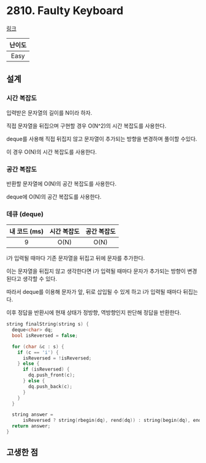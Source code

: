# 2810. Faulty Keyboard

[링크](https://leetcode.com/problems/faulty-keyboard/description/)

| 난이도 |
| :----: |
|  Easy  |

## 설계

### 시간 복잡도

입력받은 문자열의 길이를 N이라 하자.

직접 문자열을 뒤집으며 구현할 경우 O(N^2)의 시간 복잡도를 사용한다.

deque를 사용해 직접 뒤집지 않고 문자열이 추가되는 방향을 변경하며 풀이할 수있다.

이 경우 O(N)의 시간 복잡도를 사용한다.

### 공간 복잡도

반환할 문자열에 O(N)의 공간 복잡도를 사용한다.

deque에 O(N)의 공간 복잡도를 사용한다.

### 데큐 (deque)

| 내 코드 (ms) | 시간 복잡도 | 공간 복잡도 |
| :----------: | :---------: | :---------: |
|       9       |    O(N)         |    O(N)         |

i가 입력될 때마다 기존 문자열을 뒤집고 뒤에 문자를 추가한다.

이는 문자열을 뒤집지 않고 생각한다면 i가 입력될 때마다 문자가 추가되는 방향이 변경된다고 생각할 수 있다.

따라서 deque를 이용해 문자가 앞, 뒤로 삽입될 수 있게 하고 i가 입력될 때마다 뒤집는다.

이후 정답을 반환시에 현재 상태가 정방향, 역방향인지 판단해 정답을 반환한다.

```cpp
string finalString(string s) {
  deque<char> dq;
  bool isReversed = false;

  for (char &c : s) {
    if (c == 'i') {
      isReversed = !isReversed;
    } else {
      if (isReversed) {
        dq.push_front(c);
      } else {
        dq.push_back(c);
      }
    }
  }

  string answer =
      isReversed ? string(rbegin(dq), rend(dq)) : string(begin(dq), end(dq));
  return answer;
}
```

## 고생한 점
